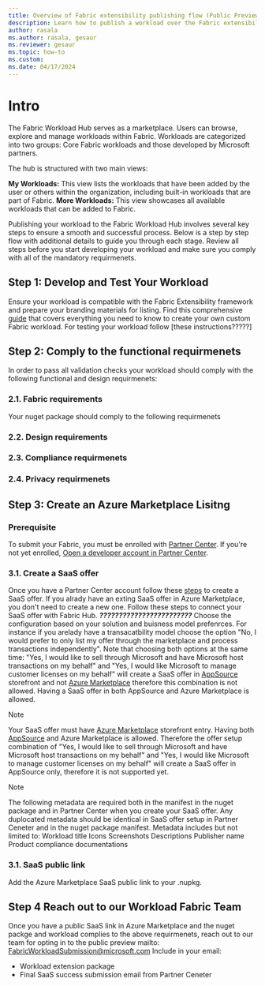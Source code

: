 ```yaml
---
title: Overview of Fabric extensibility publishing flow (Public Preview)
description: Learn how to publish a workload over the Fabric extensibility platform.
author: rasala
ms.author: rasala, gesaur
ms.reviewer: gesaur
ms.topic: how-to
ms.custom:
ms.date: 04/17/2024
---
```


# Intro
The Fabric Workload Hub serves as a marketplace. Users can browse, explore and manage workloads within Fabric. Workloads are categorized into two groups: Core Fabric workloads and those developed by Microsoft partners.

The hub is structured with two main views:

**My Workloads:** This view lists the workloads that have been added by the user or others within the organization, including built-in workloads that are part of Fabric.
**More Workloads:** This view showcases all available workloads that can be added to Fabric.

Publishing your workload to the Fabric Workload Hub involves several key steps to ensure a smooth and successful process. Below is a step by step flow with additional details to guide you through each stage. Review all steps before you start developing your workload and make sure you comply with all of the mandatory requirmenets.

## Step 1: Develop and Test Your Workload
Ensure your workload is compatible with the Fabric Extensibility framework and prepare your branding materials for listing.
Find this comprehensive [guide](https://github.com/microsoft/Microsoft-Fabric-developer-sample/blob/main/README.md) that covers everything you need to know to create your own custom Fabric workload.
For testing your workload follow [these instructions?????]



## Step 2: Comply to the functional requirmenets
In order to pass all validation checks your workload should comply with the following functional and design requirmenets:

### 2.1. Fabric requirements
Your nuget package should comply to the following requirmenets
### 2.2. Design requirements
### 2.3. Compliance requirmenets
### 2.4. Privacy requirmenets

## Step 3: Create an Azure  Marketplace Lisitng 

### Prerequisite
To submit your Fabric, you must be enrolled with [Partner Center](https://learn.microsoft.com/en-us/partner-center/overview). If you're not yet enrolled, [Open a developer account in Partner Center](https://learn.microsoft.com/en-us/azure/marketplace/create-account).

### 3.1. Create a SaaS offer
Once you have a Partner Center account follow these [steps](https://learn.microsoft.com/en-us/partner-center/marketplace/create-new-saas-offer) to create a SaaS offer.
If you alrady have an exting SaaS offer in Azure Marketplace, you don't need to create a new one. Follow these steps to connect your SaaS offer with Fabric Hub. ***????????????????????????***
Choose the configuration based on your solution and buisness model prefenrces. For instance if you arelady have a transacatbility model choose the option "No, I would prefer to only list my offer through the marketplace and process transactions independently".
Note that choosing both options at the same time:
"Yes, I would like to sell through Microsoft and have Microsoft host transactions on my behalf" and "Yes, I would like Microsoft to manage customer licenses on my behalf" will create a SaaS offer in [AppSource](https://appsource.microsoft.com/) storefront and not [Azure Marketplace](https://azuremarketplace.microsoft.com/en-us/home) therefore this combination is not allowed. Having a SaaS offer in both AppSource and Azure Marketplace is allowed.
> [!NOTE]
> Your SaaS offer must have [Azure Marketplace](https://azuremarketplace.microsoft.com/en-us/home) storefront entry. Having both [AppSource](https://appsource.microsoft.com/) and Azure Marketplace is allowed. Therefore the offer setup combination of "Yes, I would like to sell through Microsoft and have Microsoft host transactions on my behalf" and "Yes, I would like Microsoft to manage customer licenses on my behalf" will create a SaaS offer in AppSource only, therefore it is not supported yet. 

> [!NOTE]
> The following metadata are required both in the manifest in the nuget package and in Partner Center when you create your SaaS offer. Any duplocated metadata should be identical in SaaS offer setup in Partner Ceneter and in the nuget package manifest. Metadata includes but not limited to:
> Workload title
> Icons
> Screenshots
> Descriptions
> Publisher name
> Product compliance documentations




### 3.1. SaaS public link 
Add the Azure Marketplace SaaS public link to your .nupkg.

## Step 4 Reach out to our Workload Fabric Team
Once you have a public SaaS link in Azure Marketplace and the nuget packge and workload complies to the above requirmenets, 
reach out to our team for opting in to the public preview
mailto: FabricWorkloadSubmission@microsoft.com
Include in your email:
* Workload extension package
* Final SaaS success submission email from Partner Ceneter


   
    
